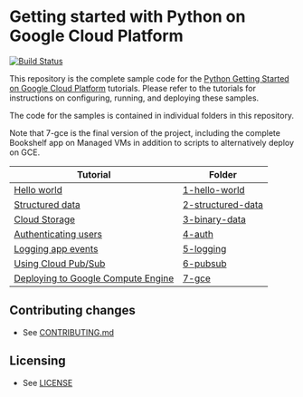 # Getting started with Python on Google Cloud Platform

[![Build Status](https://travis-ci.org/GoogleCloudPlatform/getting-started-python.svg)](https://travis-ci.org/GoogleCloudPlatform/getting-started-python)

This repository is the complete sample code for the [Python Getting Started on Google Cloud Platform](http://cloud.google.com/python) tutorials. Please refer to the tutorials for instructions on configuring, running, and deploying these samples.

The code for the samples is contained in individual folders in this repository.

Note that 7-gce is the final version of the project, including the complete Bookshelf app on Managed VMs in addition to scripts to alternatively deploy on GCE.


Tutorial | Folder
---------|-------
[Hello world](https://cloud.google.com/python/getting-started/hello-world) | [1-hello-world](https://github.com/GoogleCloudPlatform/getting-started-python/tree/master/1-hello-world)
[Structured data](https://cloud.google.com/python/getting-started/using-structured-data) | [2-structured-data](https://github.com/GoogleCloudPlatform/getting-started-python/tree/master/2-structured-data)
[Cloud Storage](https://cloud.google.com/python/getting-started/using-cloud-storage) | [3-binary-data](https://github.com/GoogleCloudPlatform/getting-started-python/tree/master/3-binary-data)
[Authenticating users](https://cloud.google.com/python/getting-started/authenticate-users) | [4-auth](https://github.com/GoogleCloudPlatform/getting-started-python/tree/master/4-auth)
[Logging app events](https://cloud.google.com/python/monitor-and-debug/logging-application-events) | [5-logging](https://github.com/GoogleCloudPlatform/getting-started-python/tree/master/5-logging)
[Using Cloud Pub/Sub](https://cloud.google.com/python/getting-started/using-pub-sub) | [6-pubsub](https://github.com/GoogleCloudPlatform/getting-started-python/tree/master/6-pubsub)
[Deploying to Google Compute Engine](https://cloud.google.com/python/getting-started/run-on-compute-engine) | [7-gce](https://github.com/GoogleCloudPlatform/getting-started-python/tree/master/7-gce)

## Contributing changes

* See [CONTRIBUTING.md](CONTRIBUTING.md)


## Licensing

* See [LICENSE](LICENSE)
